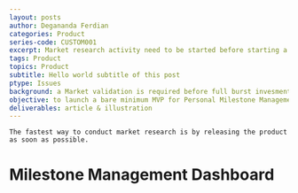 ```yaml
---
layout: posts
author: Degananda Ferdian
categories: Product
series-code: CUSTOM001
excerpt: Market research activity need to be started before starting a B2C (Business to Customer) product. There are several form of the research. MVP is one of it.
tags: Product
topics: Product
subtitle: Hello world subtitle of this post
ptype: Issues
background: a Market validation is required before full burst invesment on product development to reduce potential risk.
objective: to launch a bare minimum MVP for Personal Milestone Management Platform.
deliverables: article & illustration
---
```


    The fastest way to conduct market research is by releasing the product as soon as possible.

# Milestone Management Dashboard